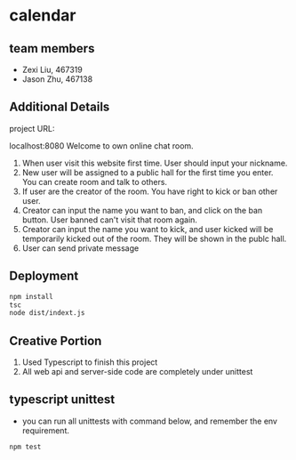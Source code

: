 # calendar

## team members

* Zexi Liu, 467319
* Jason Zhu, 467138

## Additional Details

project URL:

localhost:8080
Welcome to own online chat room.
1. When user visit this website first time. User should input your nickname.
2. New user will be assigned to a public hall for the first time you enter. You can create room and talk to others.
3. If user are the creator of the room. You have right to kick or ban other user.
4. Creator can input the name you want to ban, and click on the ban button. User banned can't visit that room again.
5. Creator can input the name you want to kick, and user kicked will be temporarily kicked out of the room. They will be shown in the publc hall.
6. User can send private message

## Deployment
```bash
npm install
tsc
node dist/indext.js
```
## Creative Portion

1. Used Typescript to finish this project
2. All web api and server-side code are completely under unittest

## typescript unittest
* you can run all unittests with command below, and remember the env requirement.
```bash
npm test
```
